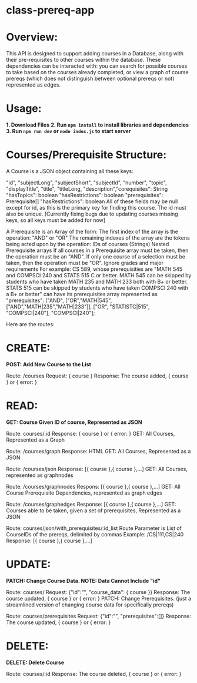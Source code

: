 # class-prereq-app

# Overview: 

This API is designed to support adding courses in a Database, along with their pre-requisites to other courses within the database. These dependencies can be interacted with: you can search for possible courses to take based on the courses already completed, or view a graph of course prereqs (which does not distinguish between optional prereqs or not) represented as edges. 

# Usage: 

**1. Download Files**
**2. Run `npm install` to install libraries and dependencies**
**3. Run `npm run dev` or `node index.js` to start server**

# Courses/Prerequisite Structure: 

A Course is a JSON object containing all these keys: 

"id", "subjectLong", "subjectShort", "subjectId", "number", "topic", "displayTitle", "title", "titleLong, "description","corequisites": String
"hasTopics": boolean
"hasRestrictions": boolean
"prerequisites": Prerequisite[] 
"hasRestrictions": boolean
All of these fields may be null except for id, as this is the primary key for finding this course. The id must also be unique. [Currently fixing bugs due to updating courses missing keys, so all keys must be added for now]

A Prerequisite is an Array of the form:
The first index of the array is the operation: "AND" or "OR"
The remaining indexes of the array are the tokens being acted upon by the operation:
IDs of courses (Strings)
Nested Prerequisite arrays
If all courses in a Prerequisite array must be taken, then the operation must be an "AND". If only one course of a selection must be taken, then the operation must be "OR". Ignore grades and major requirements
For example: CS 589, whose prerequisities are "MATH 545 and COMPSCI 240 and STATS 515 C or better. MATH 545 can be skipped by students who have taken MATH 235 and MATH 233 both with B+ or better. STATS 515 can be skipped by students who have taken COMPSCI 240 with a B+ or better" can have its prerequisites array represented as "prerequisites": ["AND", ["OR","MATH|545", ["AND","MATH|235","MATH|233"]], ["OR", "STATISTC|515", "COMPSCI|240"], "COMPSCI|240"]; 

Here are the routes:

# CREATE:

**POST: Add New Course to the List**

Route: /courses
Request: { course }
Response: The course added, { course } or { error: }
# READ:

**GET: Course Given ID of course, Represented as JSON**

Route: courses/:id
Response: { course } or { error: }
GET: All Courses, Represented as a Graph

Route: /courses/graph
Response: HTML
GET: All Courses, Represented as a JSON

Route: /courses/json
Response: [{ course },{ course },...]
GET: All Courses, represented as graphnodes

Route: /courses/graphnodes
Respons:  [{ course },{ course },...]
GET: All Course Prerequisite Dependencies, represented as graph edges

Route: /courses/graphedges
Response:  [{ course },{ course },...]
GET: Courses able to be taken, given a set of prerequisites, Represented as a JSON

Route: courses/json/with_prerequisites/:id_list
Route Parameter is List of CourseIDs of the prereqs, delimited by commas
Example: /CS|111,CS|240
Response:  [{ course },{ course },...]
# UPDATE:

**PATCH: Change Course Data. NOTE: Data Cannot Include "id"**

Route: courses/
Request: {"id":"", "course_data": { course }}
Response: The course updated, { course } or { error: }
PATCH: Change Prerequisites. (just a streamlined version of changing course data for specifically prereqs)

Route: courses/prerequisites
Request: {"id":"", "prerequisites":[]}
Response: The course updated, { course } or { error: }
# DELETE:

**DELETE: Delete Course**

Route: courses/:id
Response: The course deleted, { course } or { error: }
